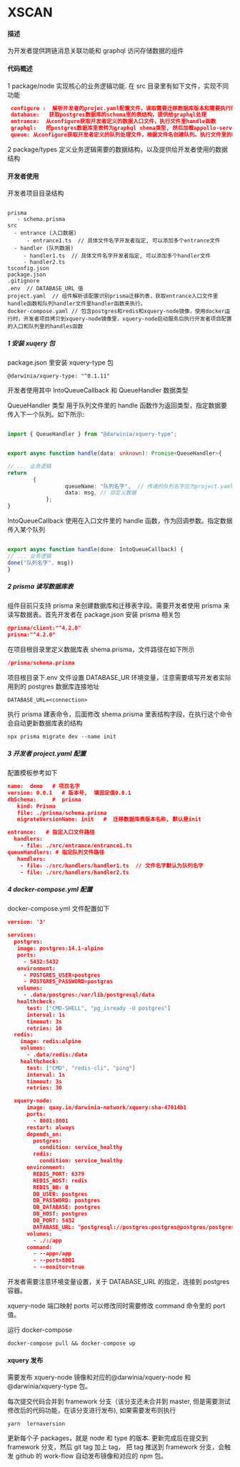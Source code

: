 # XSCAN

#### 描述

为开发者提供跨链消息关联功能和 graphql 访问存储数据的组件

#### 代码概述

1 package/node
实现核心的业务逻辑功能. 在 src 目录里有如下文件，实现不同功能

```json
 configure :  解析开发者的projec.yaml配置文件，读取需要迁移数据库版本和需要执行的文件
 database:   获取postgres数据库的schema里的表结构，提供给graphql处理
 entrance:  从configure获取开发者定义的数据入口文件，执行文件里handle函数
 graphql:   把postgres数据库里表转为graphql shema类型, 然后加载appollo-server对外提供graphq访问接口。
 queue: 从configure获取开发者定义的队列处理文件，根据文件名创建队列。执行文件里的handler函数
```

2 package/types
定义业务逻辑需要的数据结构，以及提供给开发者使用的数据结构

#### 开发者使用

开发者项目目录结构

```

prisma
   - schema.prisma
src
  - entrance (入口数据)
      - entrance1.ts  // 具体文件名字开发者指定, 可以添加多个entrance文件
  - handler (队列数据)
     - handler1.ts  // 具体文件名字开发者指定, 可以添加多个handler文件
     - handler2.ts
tsconfig.json
package.json
.gitignore
.env  // DATABASE_URL 值
project.yaml  // 组件解析该配置识别prisma迁移的表，获取entrance入口文件里handle函数和队列handler文件里handler函数来执行。
docker-compose.yaml // 包含postgres和redis和xquery-node镜像，使用docker运行时，开发者项目拷贝到xquery-node镜像里，xquery-node启动服务后执行开发者项目配置的入口和队列里的handles函数

```

##### 1 安装 xuqery 包

package.json 里安装 xquery-type 包

```
@darwinia/xquery-type: "^0.1.11"
```

开发者使用其中 IntoQueueCallback 和 QueueHandler 数据类型

QueueHandler 类型 用于队列文件里的 handle 函数作为返回类型，指定数据要传入下一个队列。如下所示:

```typescript

import { QueueHandler } from "@darwinia/xquery-type";


export async function handle(data: unknown): Promise<QueueHandler>{

// ... 业务逻辑
return
		{
                  queueName: "队列名字",  // 传递的队列名字应为project.yaml里queueHandlers字段下配置的文件名字
                  data: msg, // 自定义数据
            };
}
```

IntoQueueCallback 使用在入口文件里的 handle 函数，作为回调参数。指定数据传入某个队列

```typescript

export async function handle(done: IntoQueueCallback) {
// ... 业务逻辑
done("队列名字", msg))
}

```

##### 2 prisma 读写数据库表

组件目前只支持 prisma 来创建数据库和迁移表字段。需要开发者使用 prisma 来读写数据表。首先开发者在 package.json 安装 prisma 相关包

```json
@prisma/client:"^4.2.0"
prisma:"^4.2.0"
```

在项目根目录里定义数据库表 shema.prisma，文件路径在如下所示

```json
/prisma/schema.prisma
```

项目根目录下.env 文件设置 DATABASE_UR 环境变量，注意需要填写开发者实际用到的 postgres 数据库连接地址

```
DATABASE_URL=<connection>
```

执行 prisma 建表命令，后面修改 shema.prisma 里表结构字段，在执行这个命令会自动更新数据库表的结构

```
npx prisma migrate dev --name init
```

##### 3 开发者 project.yaml 配置

配置模板参考如下

```json
name:  demo   # 项目名字
version: 0.0.1   # 版本号,  填固定值0.0.1
dbSchema:     #  prisma
   kind: Prisma
   file: ./prisma/schema.prisma
   migrateVersionName: init   #  迁移数据库表版本名称, 默认是init

entrance:   # 指定入口文件路径
  handlers:
    - file: ./src/entrance/entrance1.ts
queueHandlers: # 指定队列文件路径
   handlers:
    - file: ./src/handlers/handler1.ts  // 文件名字默认为队列名字
    - file: ./src/handlers/handler2.ts
```

##### 4 docker-compose.yml 配置

docker-compose.yml 文件配置如下

```json
version: '3'

services:
  postgres:
   image: postgres:14.1-alpine
   ports:
     - 5432:5432
   environment:
     - POSTGRES_USER=postgres
     - POSTGRES_PASSWORD=postgres
   volumes:
     - .data/postgres:/var/lib/postgresql/data
   healthcheck:
      test: ["CMD-SHELL", "pg_isready -U postgres"]
      interval: 1s
      timeout: 3s
      retries: 10
  redis:
    image: redis:alpine
    volumes:
      - .data/redis:/data
    healthcheck:
      test: ["CMD", "redis-cli", "ping"]
      interval: 1s
      timeout: 3s
      retries: 30

  xquery-node:
      image: quay.io/darwinia-network/xquery:sha-47014b1
      ports:
        - 8001:8001
      restart: always
      depends_on:
        postgres:
          condition: service_healthy
        redis:
          condition: service_healthy
      environment:
        REDIS_PORT: 6379
        REDIS_HOST: redis
        REDIS_DB: 0
        DB_USER: postgres
        DB_PASSWORD: postgres
        DB_DATABASE: postgres
        DB_HOST: postgres
        DB_PORT: 5432
        DATABASE_URL: "postgresql://postgres:postgres@postgres/postgres?schema=public"
      volumes:
        - ./:/app
      command:
        - --app=/app
        - --port=8001
        - --monitor=true
```

开发者需要注意环境变量设置，关于 DATABASE_URL 的指定，连接到 postgres 容器。

xquery-node 端口映射 ports 可以修改同时需要修改 command 命令里的 port 值。

运行 docker-compose

```
docker-compose pull && docker-compose up

```

#### xquery 发布

需要发布 xquery-node 镜像和对应的@darwinia/xquery-node 和@darwinia/xquery-type 包。

每次提交代码合并到 framework 分支（该分支还未合并到 master, 但是需要测试修改后的代码功能，在该分支进行发布), 如果需要发布则执行

```shell
yarn  lernaversion
```

更新每个子 packages，就是 node 和 type 的版本.
更新完成后在提交到 framework 分支，然后 git tag <version>加上 tag， 把 tag 推送到 framework 分支，会触发 github 的 work-flow 自动发布镜像和对应的 npm 包。
